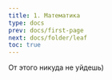 ```yaml
---
title: 1. Математика
type: docs
prev: docs/first-page
next: docs/folder/leaf
toc: true
---
```


От этого никуда не уйдешь)
